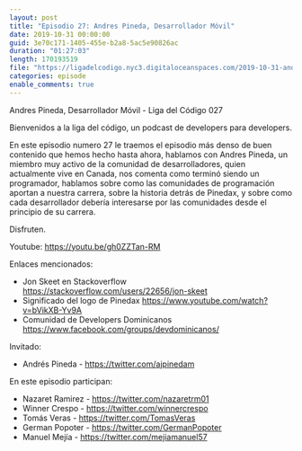 ```yaml
---
layout: post
title: "Episodio 27: Andres Pineda, Desarrollador Móvil"
date: 2019-10-31 00:00:00
guid: 3e70c171-1405-455e-b2a8-5ac5e90826ac
duration: "01:27:03"
length: 170193519 
file: "https://ligadelcodigo.nyc3.digitaloceanspaces.com/2019-10-31-andres-pineda.mp3"
categories: episode
enable_comments: true
---
```


Andres Pineda, Desarrollador Móvil - Liga del Código 027

Bienvenidos a la liga del código, un podcast de developers para developers.

En este episodio numero 27 le traemos el episodio más denso de buen contenido que hemos hecho hasta ahora, hablamos con Andres Pineda, un miembro muy activo de la comunidad de desarrolladores, quien actualmente vive en Canada, nos comenta como terminó siendo un programador, hablamos sobre como las comunidades de programación aportan a nuestra carrera, sobre la historia detrás de Pinedax, y sobre como cada desarrollador debería interesarse por las comunidades desde el principio de su carrera.

Disfruten.

Youtube: https://youtu.be/gh0ZZTan-RM

Enlaces mencionados:
- Jon Skeet en Stackoverflow https://stackoverflow.com/users/22656/jon-skeet
- Significado del logo de Pinedax https://www.youtube.com/watch?v=bVikXB-Yv9A
- Comunidad de Developers Dominicanos https://www.facebook.com/groups/devdominicanos/

Invitado:
- Andrés Pineda - https://twitter.com/ajpinedam

En este episodio participan:
- Nazaret Ramirez - https://twitter.com/nazaretrm01
- Winner Crespo - https://twitter.com/winnercrespo
- Tomás Veras - https://twitter.com/TomasVeras
- German Popoter - https://twitter.com/GermanPopoter
- Manuel Mejía - https://twitter.com/mejiamanuel57